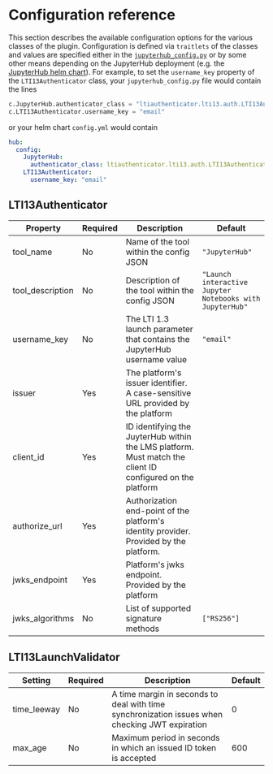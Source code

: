 # Configuration reference

This section describes the available configuration options for the various classes of the plugin.
Configuration is defined via `traitlets` of the classes and values are specified either in the [`jupyterhub_config.py`](https://jupyterhub.readthedocs.io/en/stable/getting-started/config-basics.html) or by some other means depending on the JupyterHub deployment (e.g. the [JupyterHub helm chart](https://z2jh.jupyter.org/en/stable/administrator/authentication.html)).
For example, to set the `username_key` property of the `LTI13Authenticator` class, your `jupyterhub_config.py` file would contain the lines

```python
c.JupyterHub.authenticator_class = "ltiauthenticator.lti13.auth.LTI13Authenticator"
c.LTI13Authenticator.username_key = "email"
```

or your helm chart `config.yml` would contain

```yaml
hub:
  config:
    JupyterHub:
      authenticator_class: ltiauthenticator.lti13.auth.LTI13Authenticator
    LTI13Authenticator:
      username_key: "email"
```

## LTI13Authenticator

| Property         | Required | Description                                                                                               | Default                                                  |
| ---------------- | -------- | --------------------------------------------------------------------------------------------------------- | -------------------------------------------------------- |
| tool_name        | No       | Name of the tool within the config JSON                                                                   | `"JupyterHub"`                                           |
| tool_description | No       | Description of the tool within the config JSON                                                            | `"Launch interactive Jupyter Notebooks with JupyterHub"` |
| username_key     | No       | The LTI 1.3 launch parameter that contains the JupyterHub username value                                  | `"email"`                                                |
| issuer           | Yes      | The platform's issuer identifier. A case-sensitive URL provided by the platform                           |                                                          |
| client_id        | Yes      | ID identifying the JuyterHub within the LMS platform. Must match the client ID configured on the platform |                                                          |
| authorize_url    | Yes      | Authorization end-point of the platform's identity provider. Provided by the platform.                    |                                                          |
| jwks_endpoint    | Yes      | Platform's jwks endpoint. Provided by the platform                                                        |                                                          |
| jwks_algorithms  | No       | List of supported signature methods                                                                       | `["RS256"]`                                              |

## LTI13LaunchValidator

| Setting     | Required | Description                                                                                    | Default |
| ----------- | -------- | ---------------------------------------------------------------------------------------------- | ------- |
| time_leeway | No       | A time margin in seconds to deal with time synchronization issues when checking JWT expiration | 0       |
| max_age     | No       | Maximum period in seconds in which an issued ID token is accepted                              | 600     |
